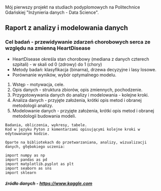 Mój pierwszy projekt na studiach podyplomowych na Politechnice Gdańskiej
"Inżynieria danych - Data Science".

## Raport z analizy i modelowania danych

### Cel badań - przewidywanie zdarzeń chorobowych serca ze względu na zmienną HeartDisease
* HeartDisease  określa stan chorobowy (mediana z danych czterech szpitali) - w skali od 0 (zdrowy) do 1 (chory)
* Metody badań: klasyfikacja (binarna), drzewa decyzyjne i lasy losowe.
* Porównanie wyników, wybór optymalnego modelu.

1. Wstęp - motywacja, cele.
2. Opis danych - struktura zbiorów, opis zmiennych, pochodzenie.
3. Przygotowywania danych do analizy i modelowania - kolejne kroki.
4. Analiza danych - przyjęte założenia, krótki opis metod i obranej metodologii analizy.
5. Modelowanie danych - przyjęte założenia, krótki opis metod i obranej metodologii budowania modeli.

```
Badania, obliczenia, wykresy, tabele.
Kod w języku Pyton z komentarzami opisującymi kolejne kroki w edytowananym kodzie.

Oparte na bibliotekach do przetwarzaniana, analizy, wizualizacji danych, głębokiego uczenia:

import numpy as np
import pandas as pd
import matplotlib.pyplot as plt
import seaborn as sns
import sklearn
```
##### źródło danych - https://www.kaggle.com
